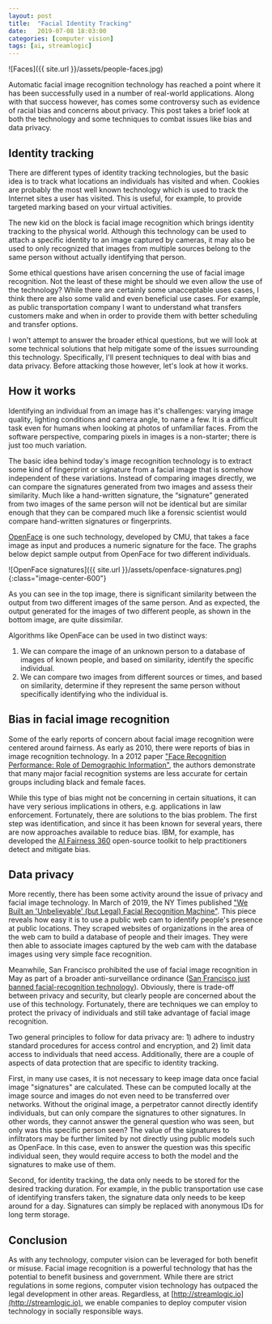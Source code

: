 ```yaml
---
layout: post
title:  "Facial Identity Tracking"
date:   2019-07-08 18:03:00
categories: [computer vision]
tags: [ai, streamlogic]
---
```


![Faces]({{ site.url }}/assets/people-faces.jpg)

Automatic facial image recognition technology has reached a point
where it has been successfully used in a number of real-world
applications.  Along with that success however, has comes some
controversy such as evidence of racial bias and concerns about
privacy.  This post takes a brief look at both the technology and some
techniques to combat issues like bias and data privacy.

## Identity tracking

There are different types of identity tracking technologies, but the
basic idea is to track what locations an individuals has visited and
when.  Cookies are probably the most well known technology which is
used to track the Internet sites a user has visited.  This is useful,
for example, to provide targeted marking based on your virtual
activities.

The new kid on the block is facial image recognition which brings
identity tracking to the physical world.  Although this technology can
be used to attach a specific identity to an image captured by cameras,
it may also be used to only recognized that images from multiple
sources belong to the same person without actually identifying that
person.

Some ethical questions have arisen concerning the use of facial image
recognition.  Not the least of these might be should we even allow
the use of the technology?  While there are certainly some
unacceptable uses cases, I think there are also some valid and even
beneficial use cases.  For example, as public transportation company I
want to understand what transfers customers make and when in order to
provide them with better scheduling and transfer options.

I won't attempt to answer the broader ethical questions, but we will
look at some technical solutions that help mitigate some of the issues
surrounding this technology.  Specifically, I'll present techniques to
deal with bias and data privacy.  Before attacking those however,
let's look at how it works.

## How it works

Identifying an individual from an image has it's challenges: varying
image quality, lighting conditions and camera angle, to name a few.
It is a difficult task even for humans when looking at photos of
unfamiliar faces.  From the software perspective, comparing pixels in
images is a non-starter; there is just too much variation.

The basic idea behind today's image recognition technology is to
extract some kind of fingerprint or signature from a facial image that
is somehow independent of these variations.  Instead of comparing
images directly, we can compare the signatures generated from two
images and assess their similarity.  Much like a hand-written
signature, the “signature” generated from two images of the same
person will not be identical but are similar enough that they can be
compared much like a forensic scientist would compare hand-written
signatures or fingerprints.

[OpenFace](https://cmusatyalab.github.io/openface/) is one such
technology, developed by CMU, that takes a face image as input and
produces a numeric signature for the face.  The graphs below depict
sample output from OpenFace for two different individuals.

![OpenFace signatures]({{ site.url }}/assets/openface-signatures.png){:class="image-center-600"}

As you can see in the top image, there is significant similarity
between the output from two different images of the same person.  And
as expected, the output generated for the images of two different
people, as shown in the bottom image, are quite dissimilar.

Algorithms like OpenFace can be used in two distinct ways:
1. We can compare the image of an unknown person to a database of
images of known people, and based on similarity, identify the specific
individual.
2. We can compare two images from different sources or times, and
based on similarity, determine if they represent the same person
without specifically identifying who the individual is.

## Bias in facial image recognition

Some of the early reports of concern about facial image recognition
were centered around fairness.  As early as 2010, there were reports
of bias in image recognition technology.  In a 2012 paper ["Face
Recognition Performance: Role of Demographic
Information"](http://openbiometrics.org/publications/klare2012demographics.pdf),
the authors demonstrate that many major facial recognition systems are
less accurate for certain groups including black and female faces.

While this type of bias might not be concerning in certain situations,
it can have very serious implications in others, e.g. applications in
law enforcement.  Fortunately, there are solutions to the bias
problem.  The first step was identification, and since it has been
known for several years, there are now approaches available to reduce
bias.  IBM, for example, has developed the [AI Fairness
360](https://www.ibm.com/blogs/research/2018/09/ai-fairness-360/)
open-source toolkit to help practitioners detect and mitigate bias.

## Data privacy

More recently, there has been some activity around the issue of privacy
and facial image technology.  In March of 2019, the NY Times published
["We Built an 'Unbelievable' (but Legal) Facial Recognition
Machine"](https://www.nytimes.com/interactive/2019/04/16/opinion/facial-recognition-new-york-city.html).
This piece reveals how easy it is to use a public web cam to identify
people's presence at public locations.  They scraped websites of
organizations in the area of the web cam to build a database of
people and their images.  They were then able to associate images
captured by the web cam with the database images using very simple
face recognition.

Meanwhile, San Francisco prohibited the use of facial image
recognition in May as part of a broader anti-surveillance ordinance
([San Francisco just banned facial-recognition
technology](https://www.cnn.com/2019/05/14/tech/san-francisco-facial-recognition-ban/index.html)).
Obviously, there is trade-off between privacy and security, but clearly
people are concerned about the use of this technology.  Fortunately,
there are techniques we can employ to protect the privacy of
individuals and still take advantage of facial image recognition.

Two general principles to follow for data privacy are: 1) adhere to
industry standard procedures for access control and encryption, and 2)
limit data access to individuals that need access.  Additionally,
there are a couple of aspects of data protection that are specific to
identity tracking.

First, in many use cases, it is not necessary to keep image data once
facial image "signatures" are calculated.  These can be computed
locally at the image source and images do not even need to be
transferred over networks.  Without the original image, a perpetrator
cannot directly identify individuals, but can only compare the
signatures to other signatures.  In other words, they cannot answer
the general question who was seen, but only was this specific person
seen?  The value of the signatures to infiltrators may be further
limited by not directly using public models such as OpenFace.  In this
case, even to answer the question was this specific individual seen,
they would require access to both the model and the signatures to make
use of them.

Second, for identity tracking, the data only needs to be stored for
the desired tracking duration.  For example, in the public
transportation use case of identifying transfers taken, the signature
data only needs to be keep around for a day.  Signatures can simply be
replaced with anonymous IDs for long term storage.

## Conclusion

As with any technology, computer vision can be leveraged for both
benefit or misuse.  Facial image recognition is a powerful technology
that has the potential to benefit business and government.  While there
are strict regulations in some regions, computer vision technology has
outpaced the legal development in other areas.  Regardless, at
[http://streamlogic.io](http://streamlogic.io), we enable companies to
deploy computer vision technology in socially responsible ways.
